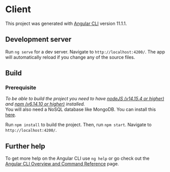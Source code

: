 # Client

This project was generated with [Angular CLI](https://github.com/angular/angular-cli) version 11.1.1.

## Development server

Run `ng serve` for a dev server. Navigate to `http://localhost:4200/`. The app will automatically reload if you change
any of the source files.

## Build

### Prerequisite

*To be able to build the project you need to have [nodeJS (v14.15.4 or higher)](https://github.com/nodejs/node) and [npm (v6.14.10 or higher)](https://github.com/npm) installed.* \
You will also need a NoSQL database like MongoDB. You can install this [here](https://github.com/mongodb/mongo).

Run `npm install` to build the project. Then, run `npm start`.
Navigate to `http://localhost:4200/`.

## Further help

To get more help on the Angular CLI use `ng help` or go check out
the [Angular CLI Overview and Command Reference](https://angular.io/cli) page.
